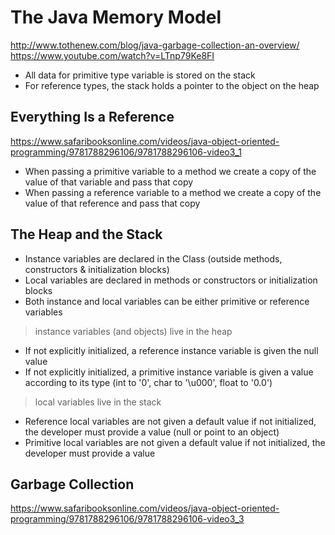 # The Java Memory Model

http://www.tothenew.com/blog/java-garbage-collection-an-overview/
https://www.youtube.com/watch?v=LTnp79Ke8FI

- All data for primitive type variable is stored on the stack
- For reference types, the stack holds a pointer to the object on the heap

## Everything Is a Reference

https://www.safaribooksonline.com/videos/java-object-oriented-programming/9781788296106/9781788296106-video3_1

- When passing a primitive variable to a method we create a copy of the value of that variable and pass that copy
- When passing a reference variable to a method we create a copy of the value of that reference and pass that copy

## The Heap and the Stack

- Instance variables are declared in the Class (outside methods, constructors & initialization blocks)
- Local variables are declared in methods or constructors or initialization blocks
- Both instance and local variables can be either primitive or reference variables

> instance variables (and objects) live in the heap

- If not explicitly initialized, a reference instance variable is given the null value
- If not explicitly initialized, a primitive instance variable is given a value according to its type (int to '0', char to '\u000', float to '0.0')

> local variables live in the stack

- Reference local variables are not given a default value if not initialized, the developer must provide a value (null or point to an object)
- Primitive local variables are not given a default value if not initialized, the developer must provide a value

## Garbage Collection

https://www.safaribooksonline.com/videos/java-object-oriented-programming/9781788296106/9781788296106-video3_3
